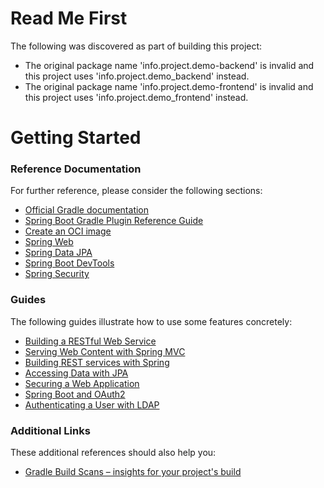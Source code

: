 # Read Me First
The following was discovered as part of building this project:

* The original package name 'info.project.demo-backend' is invalid and this project uses 'info.project.demo_backend' instead.
* The original package name 'info.project.demo-frontend' is invalid and this project uses 'info.project.demo_frontend' instead.

# Getting Started

### Reference Documentation
For further reference, please consider the following sections:

* [Official Gradle documentation](https://docs.gradle.org)
* [Spring Boot Gradle Plugin Reference Guide](https://docs.spring.io/spring-boot/3.4.0-M3/gradle-plugin)
* [Create an OCI image](https://docs.spring.io/spring-boot/3.4.0-M3/gradle-plugin/packaging-oci-image.html)
* [Spring Web](https://docs.spring.io/spring-boot/3.4.0-M3/reference/web/servlet.html)
* [Spring Data JPA](https://docs.spring.io/spring-boot/3.4.0-M3/reference/data/sql.html#data.sql.jpa-and-spring-data)
* [Spring Boot DevTools](https://docs.spring.io/spring-boot/3.4.0-M3/reference/using/devtools.html)
* [Spring Security](https://docs.spring.io/spring-boot/3.4.0-M3/reference/web/spring-security.html)

### Guides
The following guides illustrate how to use some features concretely:

* [Building a RESTful Web Service](https://spring.io/guides/gs/rest-service/)
* [Serving Web Content with Spring MVC](https://spring.io/guides/gs/serving-web-content/)
* [Building REST services with Spring](https://spring.io/guides/tutorials/rest/)
* [Accessing Data with JPA](https://spring.io/guides/gs/accessing-data-jpa/)
* [Securing a Web Application](https://spring.io/guides/gs/securing-web/)
* [Spring Boot and OAuth2](https://spring.io/guides/tutorials/spring-boot-oauth2/)
* [Authenticating a User with LDAP](https://spring.io/guides/gs/authenticating-ldap/)

### Additional Links
These additional references should also help you:

* [Gradle Build Scans – insights for your project's build](https://scans.gradle.com#gradle)
